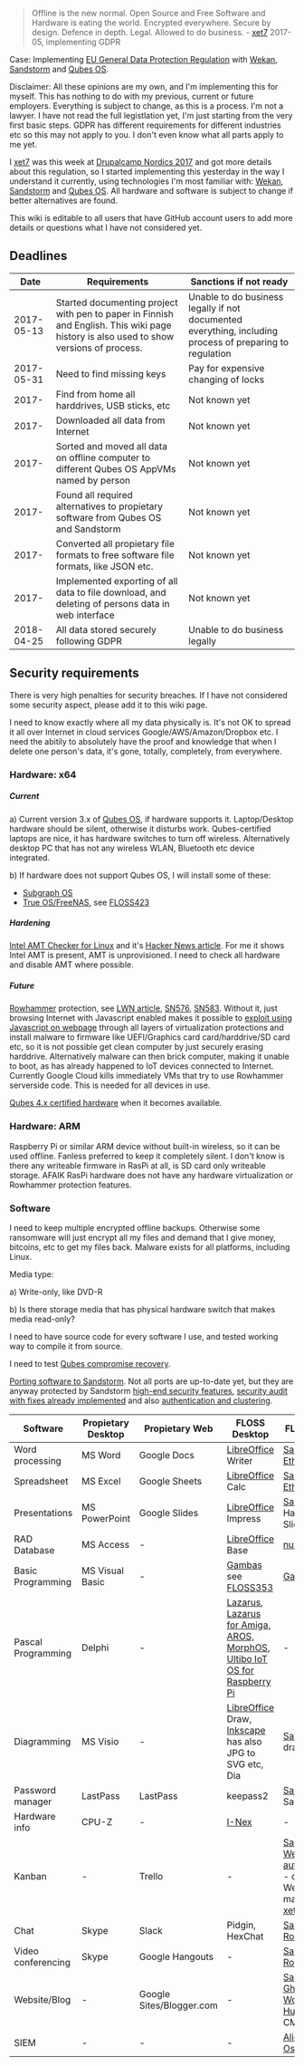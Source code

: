 > Offline is the new normal. Open Source and Free Software and Hardware is eating the world. Encrypted everywhere. Secure by design. Defence in depth. Legal. Allowed to do business. - [xet7](https://github.com/xet7) 2017-05, implementing GDPR

Case: Implementing [EU General Data Protection Regulation](https://en.wikipedia.org/wiki/General_Data_Protection_Regulation) with [Wekan](https://wekan.github.io), [Sandstorm](https://sandstorm.io) and [Qubes OS](https://www.qubes-os.org).

Disclaimer: All these opinions are my own, and I'm implementing this for myself. This has nothing to do with my previous, current or future employers. Everything is subject to change, as this is a process. I'm not a lawyer. I have not read the full legistlation yet, I'm just starting from the very first basic steps. GDPR has different requirements for different industries etc so this may not apply to you. I don't even know what all parts apply to me yet.

I [xet7](https://github.com/xet7) was this week at [Drupalcamp Nordics 2017](http://www.drupalcampnordics.com) and got more details about this regulation, so I started implementing this yesterday in the way I understand it currently, using technologies I'm most familiar with: [Wekan](https://wekan.github.io), [Sandstorm](https://sandstorm.io) and [Qubes OS](https://www.qubes-os.org). All hardware and software is subject to change if better alternatives are found.

This wiki is editable to all users that have GitHub account users to add more details or questions what I have not considered yet.

## Deadlines

Date | Requirements | Sanctions if not ready
------------ | ------------- | ------------
2017-05-13 | Started documenting project with pen to paper in Finnish and English. This wiki page history is also used to show versions of process. | Unable to do business legally if not documented everything, including process of preparing to regulation
2017-05-31 | Need to find missing keys | Pay for expensive changing of locks
2017- | Find from home all harddrives, USB sticks, etc | Not known yet
2017- | Downloaded all data from Internet | Not known yet
2017- | Sorted and moved all data on offline computer to different Qubes OS AppVMs named by person | Not known yet
2017- | Found all required alternatives to propietary software from Qubes OS and Sandstorm | Not known yet
2017- | Converted all propietary file formats to free software file formats, like JSON etc. | Not known yet
2017- | Implemented exporting of all data to file download, and deleting of persons data in web interface | Not known yet
2018-04-25 | All data stored securely following GDPR | Unable to do business legally

## Security requirements

There is very high penalties for security breaches. If I have not considered some security aspect, please add it to this wiki page.

I need to know exactly where all my data physically is. It's not OK to spread it all over Internet in cloud services Google/AWS/Amazon/Dropbox etc. I need the abitily to absolutely have the proof and knowledge that when I delete one person's data, it's gone, totally, completely, from everywhere.

### Hardware: x64

##### Current

a) Current version 3.x of [Qubes OS](https://www.qubes-os.org), if hardware supports it. Laptop/Desktop hardware should be silent, otherwise it disturbs work. Qubes-certified laptops are nice, it has hardware switches to turn off wireless. Alternatively desktop PC that has not any wireless WLAN, Bluetooth etc device integrated.

b) If hardware does not support Qubes OS, I will install some of these:

* [Subgraph OS](https://subgraph.com/sgos/)
* [True OS/FreeNAS](https://www.trueos.org), see [FLOSS423](https://twit.tv/shows/floss-weekly/episodes/432)

##### Hardening

[Intel AMT Checker for Linux](https://github.com/mjg59/mei-amt-check) and it's [Hacker News article](https://news.ycombinator.com/item?id=14335159). For me it shows Intel AMT is present, AMT is unprovisioned. I need to check all hardware and disable AMT where possible.

##### Future

[Rowhammer](https://en.wikipedia.org/wiki/Row_hammer) protection, see [LWN article](https://lwn.net/Articles/704920/), [SN576](https://twit.tv/shows/security-now/episodes/576), [SN583](https://twit.tv/shows/security-now/episodes/583). Without it, just browsing Internet with Javascript enabled makes it possible to [exploit using Javascript on webpage](https://github.com/IAIK/rowhammerjs) through all layers of virtualization protections and install malware to firmware like UEFI/Graphics card card/harddrive/SD card etc, so it is not possible get clean computer by just securely erasing harddrive. Alternatively malware can then brick computer, making it unable to boot, as has already happened to IoT devices connected to Internet. Currently Google Cloud kills immediately VMs that try to use Rowhammer serverside code. This is needed for all devices in use.

[Qubes 4.x certified hardware](https://www.qubes-os.org/news/2016/07/21/new-hw-certification-for-q4/) when it becomes available.

### Hardware: ARM

Raspberry Pi  or similar ARM device without built-in wireless, so it can be used offline. Fanless preferred to keep it completely silent. I don't know is there any writeable firmware in RasPi at all, is SD card only writeable storage. AFAIK RasPi hardware does not have any hardware virtualization or Rowhammer protection features.

### Software

I need to keep multiple encrypted offline backups. Otherwise some ransomware will just encrypt all my files and demand that I give money, bitcoins, etc to get my files back. Malware exists for all platforms, including Linux. 

Media type:

a) Write-only, like DVD-R

b) Is there storage media that has physical hardware switch that makes media read-only?

I need to have source code for every software I use, and tested working way to compile it from source.

I need to test [Qubes compromise recovery](https://www.qubes-os.org/news/2017/04/26/qubes-compromise-recovery/).

[Porting software to Sandstorm](https://docs.sandstorm.io/en/latest/developing/raw-packaging-guide/). Not all ports are up-to-date yet, but they are anyway protected by Sandstorm [high-end security features](https://docs.sandstorm.io/en/latest/using/security-practices/), [security audit with fixes already implemented](https://sandstorm.io/news/2017-03-02-security-review) and also [authentication and clustering](https://sandstorm.io/news/2017-02-06-sandstorm-returning-to-community-roots).

Software | Propietary Desktop | Propietary Web | FLOSS Desktop | FLOSS Web
------------ | ------------- | ------------ | ------------ | ------------
Word processing | MS Word | Google Docs | [LibreOffice](https://www.libreoffice.org) Writer | [Sandstorm](https://sandstorm.io) / [Etherpad](http://etherpad.org)
Spreadsheet | MS Excel | Google Sheets | [LibreOffice](https://www.libreoffice.org) Calc | [Sandstorm](https://sandstorm.io) / [EtherCalc](https://ethercalc.net)
Presentations | MS PowerPoint | Google Slides | [LibreOffice](https://www.libreoffice.org) Impress | [Sandstorm](https://sandstorm.io) / Hacker Slides
RAD Database | MS Access | - | [LibreOffice](https://www.libreoffice.org) Base | [nuBuilderPro](https://www.nubuilder.net)
Basic Programming | MS Visual Basic | - | [Gambas](http://gambas.sourceforge.net) see [FLOSS353](https://twit.tv/shows/floss-weekly/episodes/353) | [Gambas](http://gambas.sourceforge.net)
Pascal Programming | Delphi | - | [Lazarus](https://www.lazarus-ide.org), [Lazarus for Amiga, AROS, MorphOS](https://blog.alb42.de/virtual-lazarus), [Ultibo IoT OS for Raspberry Pi](https://ultibo.org) | -
Diagramming | MS Visio | - | [LibreOffice](https://www.libreoffice.org) Draw, [Inkscape](https://inkscape.org) has also JPG to SVG etc, Dia | [Sandstorm](https://sandstorm.io) / draw.io
Password manager | LastPass | LastPass | keepass2 | [Sandstorm](https://sandstorm.io) / Sandpass
Hardware info | CPU-Z | - | [I-Nex](http://i-nex.linux.pl) | -
Kanban | - | Trello | - | [Sandstorm](https://sandstorm.io) / [Wekan](https://wekan.github.io) see [author's talk](https://www.youtube.com/watch?v=N3iMLwCNOro) - current Wekan maintainer is [xet7](https://github.com/xet7)
Chat | Skype | Slack | Pidgin, HexChat | [Sandstorm](https://sandstorm.io) / [Rocket.Chat](https://rocket.chat)
Video conferencing | Skype | Google Hangouts | - |  [Sandstorm](https://sandstorm.io) / [Rocket.Chat](https://rocket.chat)
Website/Blog | - | Google Sites/Blogger.com | - | [Sandstorm](https://sandstorm.io) / [Ghost](https://ghost.org), [WordPress](https://wordpress.org), [Hugo](https://gohugo.io), Hakyll CMS
SIEM | - | - | - | [AlienVault Ossim](https://www.alienvault.com/products/ossim)
